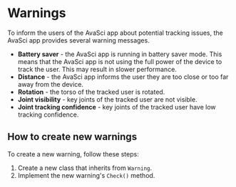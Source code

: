 # Warnings

To inform the users of the AvaSci app about potential tracking issues, the AvaSci app provides several warning messages.

- **Battery saver** - the AvaSci app is running in battery saver mode. This means that the AvaSci app is not using the full power of the device to track the user. This may result in slower performance.
- **Distance** - the AvaSci app informs the user they are too close or too far away from the device.
- **Rotation** - the torso of the tracked user is rotated.
- **Joint visibility** - key joints of the tracked user are not visible.
- **Joint tracking confidence** - key joints of the tracked user have low tracking confidence.

## How to create new warnings

To create a new warning, follow these steps:

1. Create a new class that inherits from `Warning`.
1. Implement the new warning's `Check()` method.